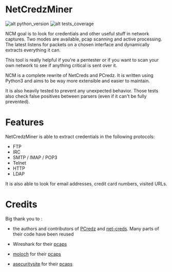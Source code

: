 # NetCredzMiner

![alt python_version](https://img.shields.io/badge/python-3.5+-informational.svg)
![alt tests_coverage](https://img.shields.io/badge/tests%20coverage-94%25-success.svg)

NCM goal is to look for credentials and other useful stuff in network captures. Two modes are available, pcap scanning and active processing. The latest listens for packets on a chosen interface and dynamically extracts everything it can.

This tool is really helpful if you're a pentester or if you want to scan your own network to see if anything critical is sent over it. 

NCM is a complete rewrite of NetCreds and PCredz. It is written using Python3 and aims to be way more extensible and easier to maintain. 

It is also heavily tested to prevent any unexpected behavior. Those tests also check false positives between parsers (even if it can't be fully prevented). 

# Features

NetCredzMiner is able to extract credentials in the following protocols:
* FTP
* IRC
* SMTP / IMAP / POP3
* Telnet
* HTTP
* LDAP

It is also able to look for email addresses, credit card numbers, visited URLs.

# Credits

Big thank you to :

* the authors and contributors of [PCredz](https://github.com/lgandx/PCredz) and [net-creds](https://github.com/DanMcInerney/net-creds). Many parts of their code have been reused

* Wireshark for their [pcaps](https://wiki.wireshark.org/SampleCaptures)

* [moloch](https://github.com/aol/moloch) for their [pcaps](https://github.com/aol/moloch/tree/master/tests/pcap)

* [asecuritysite](https://asecuritysite.com) for their [pcaps](https://asecuritysite.com/forensics/pcap)
